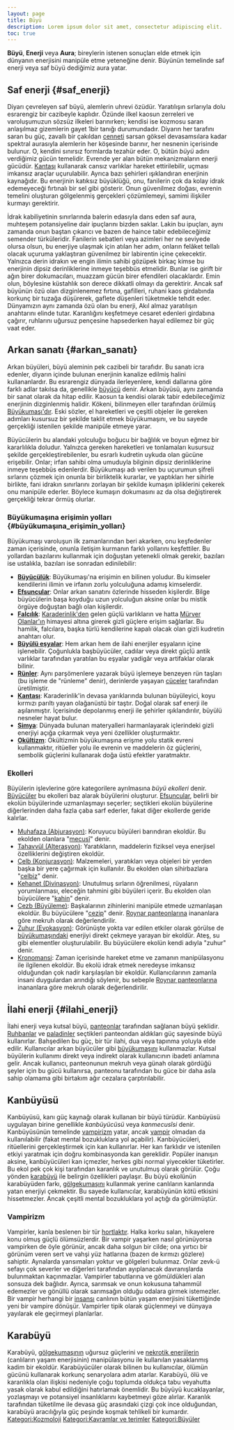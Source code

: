 ```yaml
---
layout: page
title: Büyü
description: Lorem ipsum dolor sit amet, consectetur adipiscing elit.
toc: true
---
```

**Büyü**, **Enerji** veya **Aura**; bireylerin istenen sonuçları elde etmek için dünyanın enerjisini manipüle etme yeteneğine denir. Büyünün temelinde saf enerji veya saf büyü dediğimiz aura yatar.
## Saf enerji {#saf_enerji}
Diyarı çevreleyen saf büyü, alemlerin uhrevi özüdür. Yaratılışın sırlarıyla dolu esrarengiz bir cazibeyle kaplıdır. Özünde ilkel kaosun zerreleri ve varoluşumuzun sözsüz ilkeleri barınırken; kendisi ise kozmosu saran anlaşılmaz gizemlerin gayet 1bir tanığı durumundadır. Diyarın her tarafını saran bu güç, zavallı bir çakıldan [cenneti](Elysium "wikilink") sarsan göksel devasamsılara kadar spektral aurasıyla alemlerin her köşesinde barınır, her nesnenin içerisinde bulunur. O, kendini sınırsız formlarda tezahür eder. O, bütün *büyü* adını verdiğimiz gücün temelidir. Evrende yer alan bütün mekanizmaların enerji gücüdür. [Kantaşı](Kantaşı "wikilink") kullanarak cansız varlıklar hareket ettirilebilir, uçması imkansız araçlar uçurulabilir. Ayrıca bazı şehirleri ışıklandıran enerjinin kaynağıdır.
Bu enerjinin katıksız büyüklüğü, onu, fanilerin çok da kolay idrak edemeyeceği fırtınalı bir sel gibi gösterir. Onun güvenilmez doğası, evrenin temelini oluşturan gölgelenmiş gerçekleri çözümlemeyi, samimi ilişkiler kurmayı gerektirir.

İdrak kabiliyetinin sınırlarında balerin edasıyla dans eden saf aura, muhteşem potansiyeline dair ipuçlarını bizden saklar. Lakin bu ipuçları, aynı zamanda onun baştan çıkarıcı ve bazen de haince tabir edebileceğimiz semender türküleridir. Fanilerin sebatleri veya azimleri her ne seviyede olursa olsun, bu enerjiye ulaşmak için atılan her adım, onların felâket tellalı olacak uçuruma yaklaştıran güvenilmez bir labirentin içine çekecektir.
Yalnızca derin idrakın ve engin ilimin sahibi gözüpek birkaç kimse bu enerjinin dipsiz derinliklerine inmeye teşebbüs etmelidir. Bunlar ise girift bir ağın birer dokumacıları, muazzam gücün birer efendileri olacaklardır. Emin olun, böylesine küstahlık son derece dikkatli olmayı da gerektirir. Ancak saf büyünün özü olan dizginlenemez fırtına, gafilleri, ruhani kaos girdabında korkunç bir tuzağa düşürerek, gaflete düşenleri tüketmekle tehdit eder.
Dünyamızın aynı zamanda özü olan bu enerji, Akıl almaz yaratılışın anahtarını elinde tutar. Karanlığını keşfetmeye cesaret edenleri girdabına çağırır, ruhlarını uğursuz pençesine hapsederken hayal edilemez bir güç vaat eder.
## Arkan sanatı {#arkan_sanatı}
Arkan büyüleri, büyü aleminin pek cazibeli bir tarafıdır. Bu sanatı icra edenler, diyarın içinde bulunan enerjinin kanalize edilmiş halini kullananlardır. Bu esrarengiz dünyada ilerleyenlere, kendi dallarına göre farklı adlar takılsa da, genellikle [büyücü](büyücü "wikilink") denir.
Arkan büyüsü, aynı zamanda bir sanat olarak da hitap edilir. Kaosun ta kendisi olarak tabir edebileceğimiz enerjinin dizginlenmiş halidir. Kökeni, bilinmeyen eller tarafından örülmüş [Büyükumaşı'dır](Büyükumaşı "wikilink"). Eski sözler, el hareketleri ve çeşitli objeler ile gereken adımları kusursuz bir şekilde taklit etmek büyükumaşını, ve bu sayede gerçekliği istenilen şekilde manipüle etmeye yarar.

Büyücülerin bu alandaki yolculuğu boğucu bir bağlılık ve boyun eğmez bir kararlılıkla doludur. Yalnızca gereken hareketleri ve tonlamaları kusursuz şekilde gerçekleştirebilenler, bu esrarlı kudretin uykuda olan gücüne erişebilir. Onlar; irfan sahibi olma umuduyla bilginin dipsiz derinliklerine inmeye teşebbüs edenlerdir. Büyükumaşı adı verilen bu uçurumun şifreli sırlarını çözmek için onunla bir birliktelik kurarlar, ve yaptıkları her sihirle birlikte, fani idrakın sınırlarını zorlayan bir şekilde kumaşın ipliklerini çekerek onu manipüle ederler. Böylece kumaşın dokumasını az da olsa değiştirerek gerçekliği tekrar örmüş olurlar.
### Büyükumaşına erişimin yolları {#büyükumaşına_erişimin_yolları}
Büyükumaşı varoluşun ilk zamanlarından beri akarken, onu keşfedenler zaman içerisinde, onunla iletişim kurmanın farklı yollarını keşfettiler. Bu yollardan bazılarını kullanmak için doğuştan yetenekli olmak gerekir, bazıları ise ustalıkla, bazıları ise sonradan edinilebilir:
-   **[Büyücülük](Büyücü "wikilink")**: Büyükumaşı'na erişimin en bilinen yoludur. Bu kimseler kendilerini ilimin ve irfanın zorlu yolculuğuna adamış kimselerdir.
-   **[Efsuncular](Efsuncu "wikilink")**: Onlar arkan sanatını özlerinde hisseden kişilerdir. Bilge büyücülerin başa koyduğu uzun yolculuğun aksine onlar bu mistik örgüye doğuştan bağlı olan kişilerdir.
-   **[Falcılık](Falcı "wikilink")**: [Karaderinlik'den](Orcus "wikilink") gelen güçlü varlıkların ve hatta [Mürver Olanlar'ın](Mürver_Olanlar "wikilink") himayesi altına girerek gizli güçlere erişim sağlarlar. Bu hamilik, falcılara, başka türlü kendilerine kapalı olacak olan gizli kudretin anahtarı olur.
-   **[Büyülü eşyalar](Büyülü_eşya "wikilink")**: Hem arkan hem de ilahi enerjiler eşyaların içine işlenebilir. Çoğunlukla başbüyücüler, cadılar veya direkt güçlü antik varlıklar tarafından yaratılan bu eşyalar yadigâr veya artifaklar olarak bilinir.
-   **[Rünler](Rün "wikilink")**: Aynı parşömenlere yazarak büyü işlemeye benzeyen rün taşları (bu işleme de "rünleme" denir), derinlerde yaşayan [cüceler](Cüce "wikilink") tarafından üretilmiştir.
-   **[Kantaşı](Kantaşı "wikilink")**: Karaderinlik'in devasa yarıklarında bulunan büyüleyici, koyu kırmızı parıltı yayan olağanüstü bir taştır. Doğal olarak saf enerji ile aşılanmıştır. İçerisinde depolanmış enerji ile şehirler ışıklandırılır, büyülü nesneler hayat bulur.
-   **[Simya](Simya "wikilink")**: Dünyada bulunan materyalleri harmanlayarak içlerindeki gizli enerjiyi açığa çıkarmak veya yeni özellikler oluşturmaktır.
-   **[Okültizm](Okültizm "wikilink")**: Okültizmin büyükumaşına erişme yolu statik evreni kullanmaktır, ritüeller yolu ile evrenin ve maddelerin öz güçlerini, sembolik güçlerini kullanarak doğa üstü efektler yaratmaktır.
### Ekolleri
Büyülerin işlevlerine göre kategorilere ayrılmasına *büyü ekolleri* denir. [Büyücüler](Büyücü "wikilink") bu ekolleri baz alarak büyülerini oluşturur. [Efsuncular](Efsuncu "wikilink"), belirli bir ekolün büyülerinde uzmanlaşmayı seçerler; seçtikleri ekolün büyülerine diğerlerinden daha fazla çaba sarf ederler, fakat diğer ekollerde geride kalırlar.
-   [Muhafaza (Abjurasyon)](Muhafaza "wikilink"): Koruyucu büyüleri barındıran ekoldür. Bu ekolden olanlara "[mecusî](mecusî "wikilink")" denir.
-   [Tahavvül (Alterasyon)](Tahavvül "wikilink"): Yaratıkların, maddelerin fiziksel veya enerjisel özelliklerini değiştiren ekoldür.
-   [Celb (Konjurasyon)](Celb "wikilink"): Malzemeleri, yaratıkları veya objeleri bir yerden başka bir yere çağırmak için kullanılır. Bu ekolden olan sihirbazlara "[celbiz](celbiz "wikilink")" denir.
-   [Kehanet (Divinasyon)](Kehanet "wikilink"): Unutulmuş sırların öğrenilmesi, rüyaların yorumlanması, eleceğin tahmini gibi büyüleri içerir. Bu ekolden olan büyücülere "[kahin](kahin "wikilink")" denir.
-   [Cezb (Büyüleme)](Cezb "wikilink"): Başkalarının zihinlerini manipüle etmede uzmanlaşan ekoldür. Bu büyücülere "[cezip](cezip "wikilink")" denir. [Roynar panteonlarına](Roynar_panteonları "wikilink") inananlara göre mekruh olarak değerlendirilir.
-   [Zuhur (Evokasyon)](Zuhur "wikilink"): Görünüşte yokta var edilen etkiler olarak görülse de [büyükumaşındaki](Büyükumaşı "wikilink") enerjiyi direkt çekmeye yarayan bir ekoldür. Ateş, su gibi elementler oluşturulabilir. Bu büyücülere ekolün kendi adıyla "zuhur" denir.
-   [Kronomansi](Kronomansi "wikilink"): Zaman içerisinde hareket etme ve zamanın manipülasyonu ile ilgilenen ekoldür. Bu ekolü idrak etmek neredeyse imkansız olduğundan çok nadir karşılaşılan bir ekoldür. Kullanıcılarının zamanla insani duygulardan arındığı söylenir, bu sebeple [Roynar panteonlarına](Roynar_panteonları "wikilink") inananlara göre mekruh olarak değerlendirilir.
## İlahi enerji {#ilahi_enerji}
İlahi enerji veya kutsal büyü, [panteonlar](İnanç "wikilink") tarafından sağlanan büyü şeklidir. [Ruhbanlar](Ruhban "wikilink") ve [paladinler](Paladin "wikilink") seçtikleri panteondan aldıkları güç sayesinde büyü kullanırlar. Bahşedilen bu güç, bir tür ilahi, dua veya tapınma yoluyla elde edilir. Kullanıcılar arkan büyücüler gibi [büyükumaşını](Büyükumaşı "wikilink") kullanmazlar. Kutsal büyülerin kullanımı direkt veya indirekt olarak kullanıcının ibadeti anlamına gelir. Ancak kullanıcı, panteonunun mekruh veya günah olarak gördüğü şeyler için bu gücü kullanırsa, panteonu tarafından bu güce bir daha asla sahip olamama gibi birtakım ağır cezalara çarptırılabilir.
## Kanbüyüsü
Kanbüyüsü, kanı güç kaynağı olarak kullanan bir büyü türüdür. Kanbüyüsü uygulayan birine genellikle *kanbüyücüsü* veya *kanmecusîsi* denir. Kanbüyüsünün temelinde [vampirizm](Vampir "wikilink") yatar, ancak [vampir](vampir "wikilink") olmadan da kullanılabilir (fakat mental bozukluklara yol açabilir).
Kanbüyücüleri, ritüellerini gerçekleştirmek için kan kullanırlar. Her kan farklıdır ve istenilen etkiyi yaratmak için doğru kombinasyonda kan gereklidir. Popüler inanışın aksine, kanbüyücüleri kan içmezler, herkes gibi normal yiyecekler tüketirler.
Bu ekol pek çok kişi tarafından karanlık ve unutulmuş olarak görülür. Çoğu yönden [karabüyü](karabüyü "wikilink") ile belirgin özellikleri paylaşır. Bu büyü ekolünün karabüyüden farkı, [gölgekumaşını](Gölgekumaşı "wikilink") kullanmak yerine canlıların kanlarında yatan enerjiyi çekmektir. Bu sayede kullanıcılar, karabüyünün kötü etkisini hissetmezler. Ancak çeşitli mental bozukluklara yol açtığı da görülmüştür.
### Vampirizm
Vampirler, kanla beslenen bir tür [hortlaktır](Hortlak "wikilink"). Halka korku salan, hikayelere konu olmuş güçlü ölümsüzlerdir. Bir vampir yaşarken nasıl görünüyorsa vampirken de öyle görünür, ancak daha solgun bir cilde; ona yırtıcı bir görünüm veren sert ve vahşi yüz hatlarına (bazen de kırmızı gözlere) sahiptir. Aynalarda yansımaları yoktur ve gölgeleri bulunmaz. Onlar zevk-ü sefayı çok severler ve diğerleri tarafından ayıplanacak davranışlarda bulunmaktan kaçınmazlar.
Vampirler tabutlarına ve gömüldükleri alan sonsuza dek bağlıdır. Ayrıca, sarımsak ve onun kokusuna tahammül edemezler ve gönüllü olarak sarımsağın olduğu odalara girmek istemezler. Bir vampir herhangi bir [insansı](insansı "wikilink") canlının bütün yaşam enerjisini tükettiğinde yeni bir vampire dönüşür.
Vampirler tipik olarak güçlenmeyi ve dünyaya yayılarak ele geçirmeyi planlarlar.
## Karabüyü
Karabüyü, [gölgekumaşının](Gölgekumaşı "wikilink") uğursuz güçlerini ve [nekrotik enerjilerin](Yaşam_enerjisi "wikilink") (canlıların yaşam enerjisinin) manipülasyonu ile kullanılan yasaklanmış kadim bir ekoldür. Karabüyücüler olarak bilinen bu kullanıcılar, ölümün gücünü kullanarak korkunç senaryolara adım atarlar.
Karabüyü, ölü ve karanlıkla olan ilişkisi nedeniyle çoğu toplumda oldukça tabu veyahutta yasak olarak kabul edildiğini hatırlamak önemlidir. Bu büyüyü kucaklayanlar, yozlaşmayı ve potansiyel insanlıklarını kaybetmeyi göze alırlar. Karanlık tarafından tüketilme ile devasa güç arasındaki çizgi çok ince olduğundan, karabüyü aracılığıyla güç peşinde koşmak tehlikeli bir kumardır. [Kategori:Kozmoloji](Kategori:Kozmoloji "wikilink") [Kategori:Kavramlar ve terimler](Kategori:Kavramlar_ve_terimler "wikilink") [Kategori:Büyüler](Kategori:Büyüler "wikilink")

